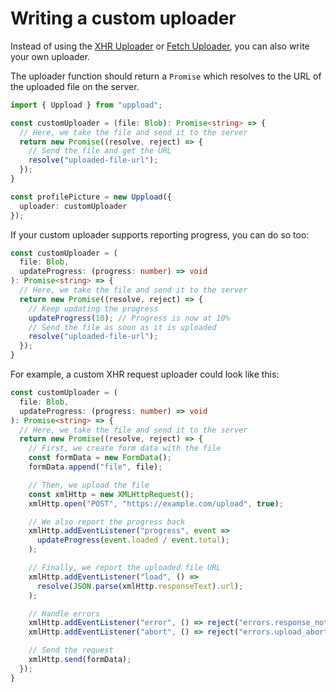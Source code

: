 # Writing a custom uploader

Instead of using the [XHR Uploader](/uploaders/xhr) or [Fetch Uploader](/uploaders/fetch), you can also write your own uploader.

The uploader function should return a `Promise` which resolves to the URL of the uploaded file on the server.

```ts
import { Uppload } from "uppload";

const customUploader = (file: Blob): Promise<string> => {
  // Here, we take the file and send it to the server
  return new Promise((resolve, reject) => {
    // Send the file and get the URL
    resolve("uploaded-file-url");
  });
}

const profilePicture = new Uppload({
  uploader: customUploader
});
```

If your custom uploader supports reporting progress, you can do so too:

```ts
const customUploader = (
  file: Blob,
  updateProgress: (progress: number) => void
): Promise<string> => {
  // Here, we take the file and send it to the server
  return new Promise((resolve, reject) => {
    // Keep updating the progress
    updateProgress(10); // Progress is now at 10%
    // Send the file as soon as it is uploaded
    resolve("uploaded-file-url");
  });
}
```

For example, a custom XHR request uploader could look like this:

```ts
const customUploader = (
  file: Blob,
  updateProgress: (progress: number) => void
): Promise<string> => {
  // Here, we take the file and send it to the server
  return new Promise((resolve, reject) => {
    // First, we create form data with the file
    const formData = new FormData();
    formData.append("file", file);

    // Then, we upload the file
    const xmlHttp = new XMLHttpRequest();
    xmlHttp.open("POST", "https://example.com/upload", true);

    // We also report the progress back
    xmlHttp.addEventListener("progress", event =>
      updateProgress(event.loaded / event.total);
    );

    // Finally, we report the uploaded file URL
    xmlHttp.addEventListener("load", () =>
      resolve(JSON.parse(xmlHttp.responseText).url);
    );

    // Handle errors
    xmlHttp.addEventListener("error", () => reject("errors.response_not_ok"));
    xmlHttp.addEventListener("abort", () => reject("errors.upload_aborted"));

    // Send the request
    xmlHttp.send(formData);
  });
}
```
